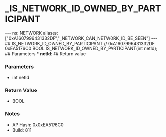 # _IS_NETWORK_ID_OWNED_BY_PARTICIPANT

--- ns: NETWORK aliases: ["0xA1607996431332DF","_NETWORK_CAN_NETWORK_ID_BE_SEEN"] --- ## IS_NETWORK_ID_OWNED_BY_PARTICIPANT  // 0xA1607996431332DF 0xEA5176C0 BOOL IS_NETWORK_ID_OWNED_BY_PARTICIPANT(int netId);  ## Parameters * **netId**:  ## Return value

### Parameters
* int netId

### Return Value
* BOOL

### Notes
* AP Hash: 0x0xEA5176C0
* Build: 811

